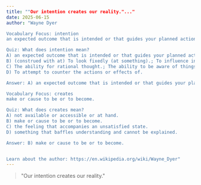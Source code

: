 ```yaml
---
title: ""Our intention creates our reality."..."
date: 2025-06-15
author: "Wayne Dyer

Vocabulary Focus: intention
an expected outcome that is intended or that guides your planned actions.

Quiz: What does intention mean?
A) an expected outcome that is intended or that guides your planned actions.
B) (construed with at) To look fixedly (at something).; To influence in some way by looking fixedly.
C) The ability for rational thought.; The ability to be aware of things.
D) To attempt to counter the actions or effects of.

Answer: A) an expected outcome that is intended or that guides your planned actions.

Vocabulary Focus: creates
make or cause to be or to become.

Quiz: What does creates mean?
A) not available or accessible or at hand.
B) make or cause to be or to become.
C) the feeling that accompanies an unsatisfied state.
D) something that baffles understanding and cannot be explained.

Answer: B) make or cause to be or to become.


Learn about the author: https://en.wikipedia.org/wiki/Wayne_Dyer"
---
```


> "Our intention creates our reality."
